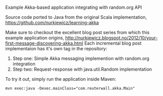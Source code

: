 Example Akka-based application integrating with random.org API

Source code ported to Java from the original Scala implementation, https://github.com/nurkiewicz/learning-akka

Make sure to checkout the excellent blog post series from which this example application origins, http://nurkiewicz.blogspot.no/2012/10/your-first-message-discovering-akka.html
Each incremental blog post implementaion has it's own tag in the repository:

1. Step one: Simple Akka messaging implemention with random.org integration
2. Step two: Request-response with java.util.Random implementation

To try it out, simply run the application inside Maven:

`mvn exec:java -Dexec.mainClass="com.reuterwall.akka.Main"`